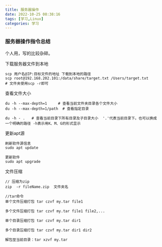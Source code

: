 ```yaml
---
title: 服务器操作
date: 2022-10-25 08:38:16
tags: [学习,Linux]
categories: 学习
---
```




### 服务器操作指令总结

个人用，写的比较杂碎。

<!--more-->

下载服务器文件到本地

```
scp 用户名@IP:目标文件的地址 下载到本地的路径
scp root@192.168.202.101:/data/share/target.txt /Users/target.txt 
# 文件夹使用scp -r即可
```



查看文件大小

```
du -h --max-depth=1		# 查看当前文件夹目录各个文件大小
du -h --max-depth=1/path  # 查看指定目录

du -h - . 	# 查看当前目录下所有目录及子目录大小  '.'代表当前目录下。也可以换成一个明确的路径 -h表示用K、M、G的形式显示
```



更新apt源

```
刷新软件源信息
sudo apt update

更新软件
sudo apt upgrade
```



文件压缩

```
// 压缩为zip
zip  -r fileName.zip  文件夹名

//tar命令
单个文件压缩打包 tar czvf my.tar file1

多个文件压缩打包 tar czvf my.tar file1 file2,...

单个目录压缩打包 tar czvf my.tar dir1

多个目录压缩打包 tar czvf my.tar dir1 dir2

解包至当前目录：tar xzvf my.tar
```



 